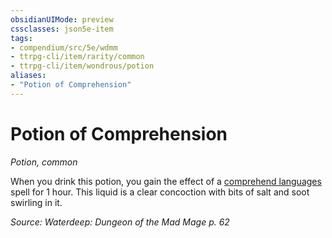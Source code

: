 ```yaml
---
obsidianUIMode: preview
cssclasses: json5e-item
tags:
- compendium/src/5e/wdmm
- ttrpg-cli/item/rarity/common
- ttrpg-cli/item/wondrous/potion
aliases: 
- "Potion of Comprehension"
---
```

# Potion of Comprehension
*Potion, common*  


When you drink this potion, you gain the effect of a [comprehend languages](/3-Mechanics/CLI/spells/comprehend-languages.md) spell for 1 hour. This liquid is a clear concoction with bits of salt and soot swirling in it.

*Source: Waterdeep: Dungeon of the Mad Mage p. 62*